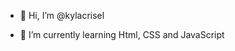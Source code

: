 - 👋 Hi, I’m @kylacrisel

- 🌱 I’m currently learning Html, CSS and JavaScript



<!---
kylacrisel/kylacrisel is a ✨ special ✨ repository because its `README.md` (this file) appears on your GitHub profile.
You can click the Preview link to take a look at your changes.
--->
